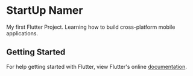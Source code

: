 # StartUp Namer

My first Flutter Project. Learning how to build cross-platform mobile applications.

## Getting Started

For help getting started with Flutter, view Flutter's online
[documentation](https://flutter.io/).
